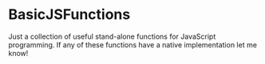 # BasicJSFunctions
Just a collection of useful stand-alone functions for JavaScript programming. If any of these functions have a native implementation let me know!
